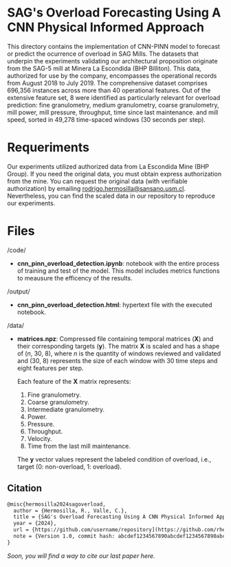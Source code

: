 # SAG's Overload Forecasting Using A CNN Physical Informed Approach

This directory contains the implementation of CNN-PINN model to forecast or predict the ocurrence of overload in SAG Mills. The datasets that underpin the experiments validating our architectural proposition originate from the SAG-5 mill at Minera La Escondida (BHP Billiton). This data, authorized for use by the company, encompasses the operational records from August 2018 to July 2019. The comprehensive dataset comprises 696,356 instances across more than 40 operational features. Out of the extensive feature set, 8 were identified as particularly relevant for overload prediction: fine granulometry, medium granulometry, coarse granulometry, mill power, mill pressure, throughput, time since last maintenance. and mill speed, sorted in 49,278 time-spaced windows (30 seconds per step).

# Requeriments

Our experiments utilized authorized data from La Escondida Mine (BHP Group). If you need the original data, you must obtain express authorization from the mine. You can request the original data (with verifiable authorization) by emailing rodrigo.hermosilla@sansano.usm.cl. Nevertheless, you can find the scaled data in our repository to reproduce our experiments.


# Files

/code/

- **cnn_pinn_overload_detection.ipynb**: notebook with the entire process of training and test of the model. This model includes metrics functions to meausure the efficency of the results.

/output/

- **cnn_pinn_overload_detection.html**: hypertext file with the executed notebook.

/data/

- **matrices.npz**: Compressed file containing temporal matrices (**X**) and their corresponding targets (**y**). The matrix **X** is scaled and has a shape of (*n*, 30, 8), where *n* is the quantity of windows reviewed and validated and (30, 8) represents the size of each window with 30 time steps and eight features per step.

  Each feature of the **X** matrix represents:
  <ol type="1">
    <li>Fine granulometry.</li>
    <li>Coarse granulometry.</li>
    <li>Intermediate granulometry.</li>
    <li>Power.</li>
    <li>Pressure.</li>
    <li>Throughput.</li>
    <li>Velocity.</li>
    <li>Time from the last mill maintenance.</li>
  </ol>

  The **y** vector values represent the labeled condition of overload, i.e., target (0: non-overload, 1: overload).

## Citation

```latex
@misc{hermosilla2024sagoverload,
  author = {Hermosilla, R., Valle, C.},
  title = {SAG's Overload Forecasting Using A CNN Physical Informed Approach},
  year = {2024},
  url = {https://github.com/username/repository](https://github.com/rhermosilla-codes/SAG_Overload_Forecast_PINN_CNN/)},
  note = {Version 1.0, commit hash: abcdef1234567890abcdef1234567890abcdef12}
}
```
*Soon, you will find a way to cite our last paper here.*
